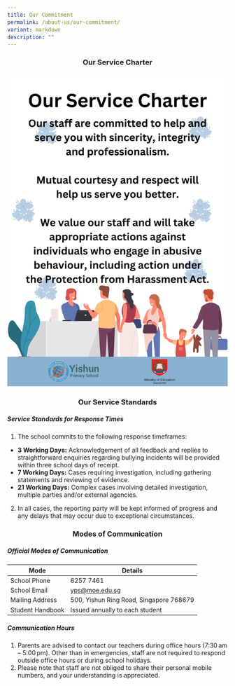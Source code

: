 ```yaml
---
title: Our Commitment
permalink: /about-us/our-commitment/
variant: markdown
description: ""
---
```

### **<center>Our Service Charter</center>**

![](/images/Our%20Community/PSG/yps_our_service_charter.png)

### **<center>Our Service Standards</center>**
##### **Service Standards for Response Times**
1. The school commits to the following response timeframes:
* **3 Working Days:** Acknowledgement of all feedback and replies to straightforward enquiries regarding bullying incidents will be provided within three school days of receipt.
* **7 Working Days:** Cases requiring investigation, including gathering statements and reviewing of evidence.
* **21 Working Days:** Complex cases involving detailed investigation, multiple parties and/or external agencies.

2. In all cases, the reporting party will be kept informed of progress and any delays that may occur due to exceptional circumstances.

### **<center>Modes of Communication</center>**
##### **Official Modes of Communication**

| **Mode** | **Details** |
| -------- | -------- |
| School Phone | 6257 7461 |
| School Email | yps@moe.edu.sg |
|Mailing Address | 500, Yishun Ring Road, Singapore 768679 |
|Student Handbook | Issued annually to each student |

##### **Communication Hours**
1. Parents are advised to contact our teachers during office hours (7:30 am – 5:00 pm). Other than in emergencies, staff are not required to respond outside office hours or during school holidays.
2. Please note that staff are not obliged to share their personal mobile numbers, and your understanding is appreciated.